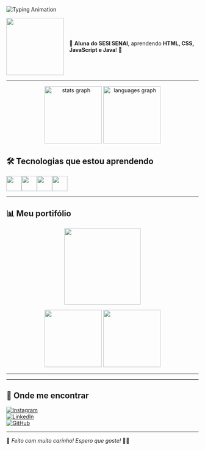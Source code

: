

![Typing Animation](https://readme-typing-svg.herokuapp.com?size=24&color=722F37&center=false&vCenter=true&lines=Hello,+world!+;Eu+sou+a+Amanda!+)



<div style="display: flex; align-items: center; justify-content: center;">
    <img src="https://github.com/user-attachments/assets/e6335e6d-6062-474c-a7cb-61e06db15187" width="150px" style="margin-right: 15px;">
    <p>🌸 <strong>Aluna do SESI SENAI</strong>, aprendendo <strong>HTML, CSS, JavaScript e Java</strong>! 🚀</p>
</div>



---
<div align="center">
  <img src="https://github-readme-stats.vercel.app/api?username=amandaatts&hide_title=false&hide_rank=false&show_icons=true&include_all_commits=true&count_private=true&disable_animations=false&theme=moltack&locale=pt-br&hide_border=false&order=1" height="150" alt="stats graph"  />
  <img src="https://github-readme-stats.vercel.app/api/top-langs?username=amandaatts&locale=en&hide_title=false&layout=compact&card_width=320&langs_count=5&theme=moltack&hide_border=false&order=2&custom_title=Linguagens%20mais%20usadas" height="150" alt="languages graph"  />
</div>

###
## 🛠️ Tecnologias que estou aprendendo  
<div style="display: flex;">
  <img src="https://cdn.jsdelivr.net/gh/devicons/devicon/icons/html5/html5-original.svg" height="40"/>
  <img src="https://cdn.jsdelivr.net/gh/devicons/devicon/icons/css3/css3-original.svg" height="40"/>
  <img src="https://cdn.jsdelivr.net/gh/devicons/devicon/icons/javascript/javascript-original.svg" height="40"/>
  <img src="https://cdn.jsdelivr.net/gh/devicons/devicon/icons/java/java-original.svg" height="40"/>
</div>

---

## 📊 Meu portifólio 
<p align="center">
    <img src="https://github.com/user-attachments/assets/c4584001-f459-44f9-a92a-de61c6ea3027" width="200px">
</p>


<div align="center">
  <img height="150em" src="https://github-readme-stats.vercel.app/api?username=seu-usuario&show_icons=true&theme=dracula"/>
  <img height="150em" src="https://github-readme-streak-stats.herokuapp.com/?user=seu-usuario&theme=dracula"/>
</div>

---


---

## 📱 Onde me encontrar  
[![Instagram](https://img.shields.io/badge/Instagram-E4405F?style=for-the-badge&logo=instagram&logoColor=white)](https://instagram.com/seu-usuario)  
[![LinkedIn](https://img.shields.io/badge/LinkedIn-0077B5?style=for-the-badge&logo=linkedin&logoColor=white)](https://www.linkedin.com/in/seu-usuario)  
[![GitHub](https://img.shields.io/badge/GitHub-100000?style=for-the-badge&logo=github&logoColor=white)](https://github.com/seu-usuario)  

---

💖 *Feito com muito carinho! Espero que goste!* 🎀✨
